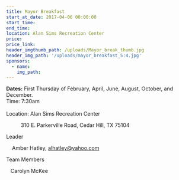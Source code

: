 ```yaml
---
title: Mayor Breakfast
start_at_date: 2017-04-06 00:00:00
start_time:
end_time:
location: Alan Sims Recreation Center
price:
price_link:
header_imgthumb_path: /uploads/Mayor_break_thumb.jpg
header_img_path: '/uploads/mayor_breakfast_5:4.jpg'
sponsors:
  - name:
    img_path:
---
```



**Dates:** First Thursday of February, April, June, August, October, and December.
<br>Time: 7:30am
<br>
<br>Location: Alan Sims Recreation Center

&nbsp; &nbsp; &nbsp; &nbsp; &nbsp; 310 E. Parkerville Road, Cedar Hill, TX 75104

Leader

&nbsp; &nbsp; Amber Hatley, alhatley@yahoo.com

Team Members

&nbsp;&nbsp; Carolyn McKee